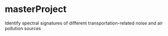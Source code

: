 # masterProject
Identify spectral signatures of different transportation-related noise and air pollution sources
